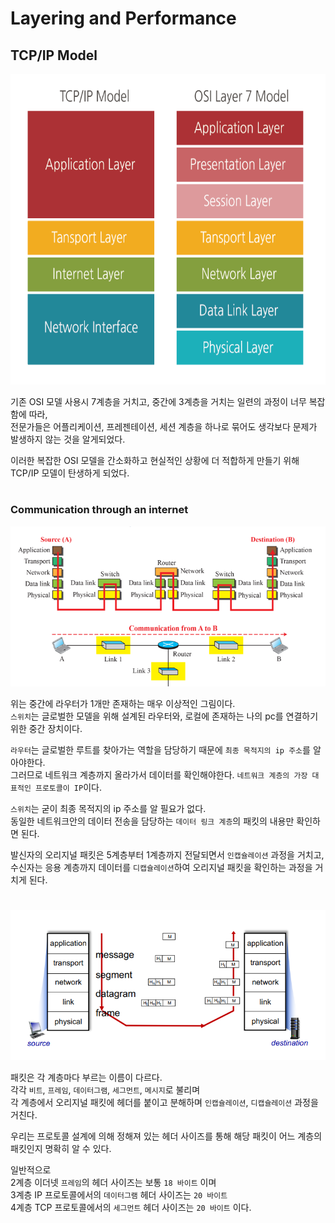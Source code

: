 # Layering and Performance

## TCP/IP Model

<img src="img/tcpip01.png" width="662" height="497">

기존 OSI 모델 사용시 7계층을 거치고, 중간에 3계층을 거치는 일련의 과정이 너무 복잡함에 따라,  
전문가들은 어플리케이션, 프레젠테이션, 세션 계층을 하나로 묶어도 생각보다 문제가 발생하지 않는 것을 알게되었다.  
  
이러한 복잡한 OSI 모델을 간소화하고 현실적인 상황에 더 적합하게 만들기 위해 TCP/IP 모델이 탄생하게 되었다.  

#

### Communication through an internet

<img src="img/tcpip02.png">  

위는 중간에 라우터가 1개만 존재하는 매우 이상적인 그림이다.  
`스위치`는 글로벌한 모델을 위해 설계된 라우터와, 로컬에 존재하는 나의 pc를 연결하기 위한 중간 장치이다.  

`라우터`는 글로벌한 루트를 찾아가는 역할을 담당하기 때문에 `최종 목적지의 ip 주소`를 알아야한다.  
그러므로 네트워크 계층까지 올라가서 데이터를 확인해야한다. `네트워크 계층의 가장 대표적인 프로토콜이 IP`이다.  
  
`스위치`는 굳이 최종 목적지의 ip 주소를 알 필요가 없다.  
동일한 네트워크안의 데이터 전송을 담당하는 `데이터 링크 계층`의 패킷의 내용만 확인하면 된다.  

발신자의 오리지널 패킷은 5계층부터 1계층까지 전달되면서 `인캡슐레이션` 과정을 거치고,  
수신자는 응용 계층까지 데이터를 `디캡슐레이션`하여 오리지널 패킷을 확인하는 과정을 거치게 된다.  

#

<img src="img/tcpip03.png">  

패킷은 각 계층마다 부르는 이름이 다르다.  
각각 `비트`, `프레임`, `데이터그램`, `세그먼트`, `메시지`로 불리며  
각 계층에서 오리지널 패킷에 헤더를 붙이고 분해하며 `인캡슐레이션`, `디캡슐레이션` 과정을 거친다.  

우리는 프로토콜 설계에 의해 정해져 있는 헤더 사이즈를 통해 해당 패킷이 어느 계층의 패킷인지 명확히 알 수 있다.  
  
일반적으로  
2계층 이더넷 `프레임`의 헤더 사이즈는 보통 `18 바이트` 이며  
3계층 IP 프로토콜에서의 `데이터그램` 헤더 사이즈는 `20 바이트`  
4계층 TCP 프로토콜에서의 `세그먼트` 헤더 사이즈는 `20 바이트` 이다.
